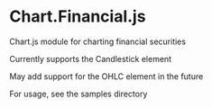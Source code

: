 # Chart.Financial.js
Chart.js module for charting financial securities

Currently supports the Candlestick element

May add support for the OHLC element in the future

For usage, see the samples directory
